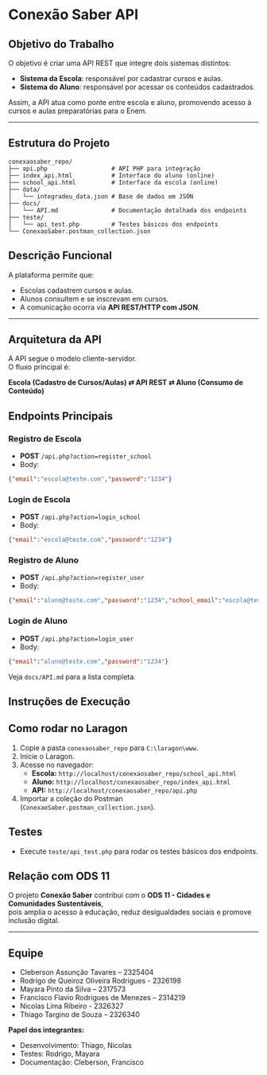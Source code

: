 # Conexão Saber API

## Objetivo do Trabalho  
O objetivo é criar uma API REST que integre dois sistemas distintos:  
- **Sistema da Escola**: responsável por cadastrar cursos e aulas.  
- **Sistema do Aluno**: responsável por acessar os conteúdos cadastrados.  

Assim, a API atua como ponte entre escola e aluno, promovendo acesso à cursos e aulas preparatórias para o Enem.

---

## Estrutura do Projeto
```
conexaosaber_repo/
├── api.php                  # API PHP para integração
├── index_api.html           # Interface do aluno (online)
├── school_api.html          # Interface da escola (online)
├── data/
│   └── integradeu_data.json # Base de dados em JSON
├── docs/
│   └── API.md               # Documentação detalhada dos endpoints
├── teste/
│   └── api_test.php         # Testes básicos dos endpoints
└── ConexaoSaber.postman_collection.json
```

## Descrição Funcional
A plataforma permite que:
- Escolas cadastrem cursos e aulas.  
- Alunos consultem e se inscrevam em cursos.  
- A comunicação ocorra via **API REST/HTTP com JSON**.

---

## Arquitetura da API
A API segue o modelo cliente-servidor.  
O fluxo principal é:

**Escola (Cadastro de Cursos/Aulas) ⇄ API REST ⇄ Aluno (Consumo de Conteúdo)**

## Endpoints Principais

### Registro de Escola
- **POST** `/api.php?action=register_school`
- Body:
```json
{"email":"escola@teste.com","password":"1234"}
```

### Login de Escola
- **POST** `/api.php?action=login_school`
- Body:
```json
{"email":"escola@teste.com","password":"1234"}
```

### Registro de Aluno
- **POST** `/api.php?action=register_user`
- Body:
```json
{"email":"aluno@teste.com","password":"1234","school_email":"escola@teste.com"}
```

### Login de Aluno
- **POST** `/api.php?action=login_user`
- Body:
```json
{"email":"aluno@teste.com","password":"1234"}
```

Veja `docs/API.md` para a lista completa.

## Instruções de Execução

## Como rodar no Laragon

1. Copie a pasta `conexaosaber_repo` para `C:\laragon\www`.  
2. Inicie o Laragon.  
3. Acesse no navegador:  
   - **Escola:** `http://localhost/conexaosaber_repo/school_api.html`  
   - **Aluno:** `http://localhost/conexaosaber_repo/index_api.html`  
   - **API:** `http://localhost/conexaosaber_repo/api.php`  
4. Importar a coleção do Postman (`ConexaoSaber.postman_collection.json`).

## Testes
- Execute `teste/api_test.php` para rodar os testes básicos dos endpoints.  

## Relação com ODS 11
O projeto **Conexão Saber** contribui com o **ODS 11 - Cidades e Comunidades Sustentáveis**,  
pois amplia o acesso à educação, reduz desigualdades sociais e promove inclusão digital. 

---

## Equipe
- Cleberson Assunção Tavares – 2325404  
- Rodrigo de Queiroz Oliveira Rodrigues - 2326198  
- Mayara Pinto da Silva – 2317573  
- Francisco Flavio Rodrigues de Menezes – 2314219  
- Nicolas Lima Ribeiro - 2326327  
- Thiago Targino de Souza – 2326340  

**Papel dos integrantes:**  
- Desenvolvimento: Thiago, Nicolas  
- Testes: Rodrigo, Mayara  
- Documentação: Cleberson, Francisco  
